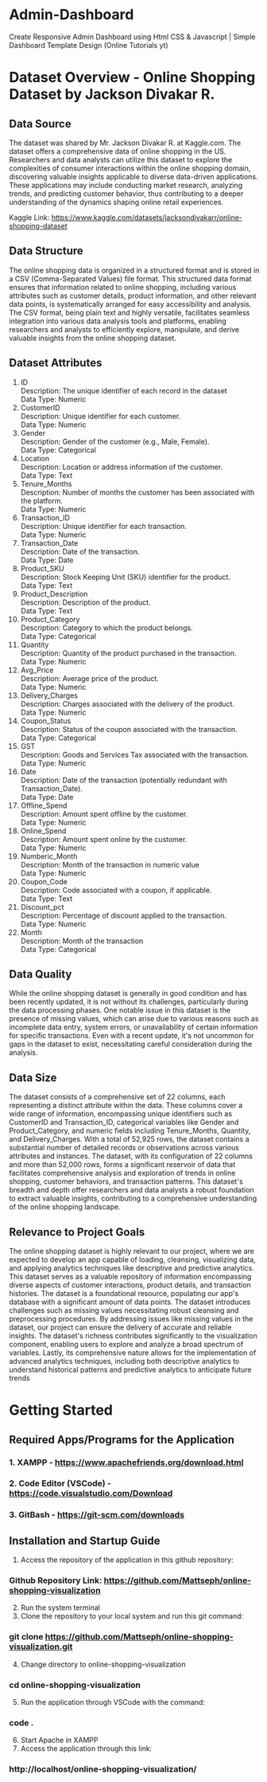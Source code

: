 # Admin-Dashboard
Create Responsive Admin Dashboard using Html CSS &amp; Javascript | Simple Dashboard Template Design (Online Tutorials yt)

# Dataset Overview - Online Shopping Dataset by Jackson Divakar R.

## Data Source
 The dataset was shared by Mr. Jackson Divakar R. at Kaggle.com. The dataset  offers a comprehensive data of online shopping in the US. Researchers and data analysts can utilize this dataset to explore the complexities of consumer interactions within the online shopping domain, discovering valuable insights applicable to diverse data-driven applications. These applications may include conducting market research, analyzing trends, and predicting customer behavior, thus contributing to a deeper understanding of the dynamics shaping online retail experiences.

 Kaggle Link: https://www.kaggle.com/datasets/jacksondivakarr/online-shopping-dataset

## Data Structure
 The online shopping data is organized in a structured format and is stored in a CSV (Comma-Separated Values) file format. This structured data format ensures that information related to online shopping, including various attributes such as customer details, product information, and other relevant data points, is systematically arranged for easy accessibility and analysis. The CSV format, being plain text and highly versatile, facilitates seamless integration into various data analysis tools and platforms, enabling researchers and analysts to efficiently explore, manipulate, and derive valuable insights from the online shopping dataset.

## Dataset Attributes

1. ID <br>
Description: The unique identifier of each record in the dataset <br>
Data Type: Numeric <br>
2. CustomerID <br>
Description: Unique identifier for each customer. <br>
Data Type: Numeric <br>
3. Gender <br>
Description: Gender of the customer (e.g., Male, Female). <br>
Data Type: Categorical <br>
4. Location <br>
Description: Location or address information of the customer. <br>
Data Type: Text <br>
5. Tenure_Months <br>
Description: Number of months the customer has been associated with the 
platform. <br>
Data Type: Numeric <br>
6. Transaction_ID <br>
Description: Unique identifier for each transaction. <br>
Data Type: Numeric <br>
7. Transaction_Date <br>
Description: Date of the transaction. <br>
Data Type: Date <br>
8. Product_SKU <br>
Description: Stock Keeping Unit (SKU) identifier for the product. <br>
Data Type: Text <br>
9. Product_Description <br>
Description: Description of the product. <br>
Data Type: Text <br>
10. Product_Category <br>
Description: Category to which the product belongs. <br>
Data Type: Categorical <br>
11. Quantity <br>
Description: Quantity of the product purchased in the transaction. <br>
Data Type: Numeric <br>
12. Avg_Price <br>
Description: Average price of the product. <br>
Data Type: Numeric <br>
13. Delivery_Charges <br>
Description: Charges associated with the delivery of the product. <br>
Data Type: Numeric <br>
14. Coupon_Status <br>
Description: Status of the coupon associated with the transaction. <br>
Data Type: Categorical <br>
15. GST <br>
Description: Goods and Services Tax associated with the transaction. <br>
Data Type: Numeric <br>
16. Date <br>
Description: Date of the transaction (potentially redundant with Transaction_Date). <br>
Data Type: Date <br>
17. Offline_Spend <br>
Description: Amount spent offline by the customer. <br>
Data Type: Numeric <br>
18. Online_Spend <br>
Description: Amount spent online by the customer. <br>
Data Type: Numeric <br>
19. Numberic_Month <br>
Description: Month of the transaction in numeric value <br>
Data Type: Numeric <br>
20. Coupon_Code <br>
Description: Code associated with a coupon, if applicable. <br>
Data Type: Text <br>
21. Discount_pct <br>
Description: Percentage of discount applied to the transaction. <br>
Data Type: Numeric <br>
22. Month <br>
Description: Month of the transaction <br>
Data Type: Categorical <br>

## Data Quality
While the online shopping dataset is generally in good condition and has been recently updated, it is not without its challenges, particularly during the data processing phases. One notable issue in this dataset is the presence of missing values, which can arise due to various reasons such as incomplete data entry, system errors, or unavailability of certain information for specific transactions. Even with a recent update, it's not uncommon for gaps in the dataset to exist, necessitating careful consideration during the analysis.

## Data Size
The dataset consists of a comprehensive set of 22 columns, each representing a distinct attribute within the data. These columns cover a wide range of information, encompassing unique identifiers such as CustomerID and Transaction_ID, categorical variables like Gender and Product_Category, and numeric fields including Tenure_Months, Quantity, and Delivery_Charges. With a total of 52,925 rows, the dataset contains a substantial number of detailed records or observations across various attributes and instances. The dataset, with its configuration of 22 columns and more than 52,000 rows, forms a significant reservoir of data that facilitates comprehensive analysis and exploration of trends in online shopping, customer behaviors, and transaction patterns. This dataset's breadth and depth offer researchers and data analysts a robust foundation to extract valuable insights, contributing to a comprehensive understanding of the online shopping landscape.

## Relevance to Project Goals
The online shopping dataset is highly relevant to our project, where we are expected to develop an app capable of loading, cleansing, visualizing data, and applying analytics techniques like descriptive and predictive analytics. This dataset serves as a valuable repository of information encompassing diverse aspects of customer interactions, product details, and transaction histories. The dataset is a foundational resource, populating our app's database with a significant amount of data points. The dataset introduces challenges such as missing values necessitating robust cleansing and preprocessing procedures. By addressing issues like missing values in the dataset, our project can ensure the delivery of accurate and reliable insights. The dataset's richness contributes significantly to the visualization component, enabling users to explore and analyze a broad spectrum of variables. Lastly, its comprehensive nature allows for the implementation of advanced analytics techniques, including both descriptive analytics to understand historical patterns and predictive analytics to anticipate future trends

# Getting Started

## Required Apps/Programs for the Application

### 1. XAMPP - https://www.apachefriends.org/download.html
### 2. Code Editor (VSCode) - https://code.visualstudio.com/Download
### 3. GitBash - https://git-scm.com/downloads

## Installation and Startup Guide

1. Access the repository of the application in this github repository: <br>
### Github Repository Link: https://github.com/Mattseph/online-shopping-visualization <br>
2. Run the system terminal <br>
3. Clone the repository to your local system and run this git command: <br>
### git clone https://github.com/Mattseph/online-shopping-visualization.git <br>
4. Change directory to online-shopping-visualization <br>
### cd online-shopping-visualization <br>
5. Run the application through VSCode with the command: <br>
### code .  <br>
6. Start Apache in XAMPP <br>
7. Access the application through this link: <br>
### http://localhost/online-shopping-visualization/ <br>